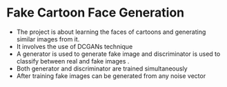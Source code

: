 # Fake Cartoon Face Generation


* The project is about learning the faces of cartoons and generating similar images from it.
* It involves the use of DCGANs technique 
* A generator is used to generate fake image and discriminator is used to classify between real and fake images . 
* Both generator and discriminator are trained simultaneously
* After training fake images can be generated from any noise vector




